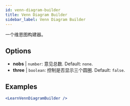 ```yaml
---
id: venn-diagram-builder
title: Venn Diagram Builder
sidebar_label: Venn Diagram Builder
---
```


一个维恩图构建器。

## Options

* __nobs__ | `number`: 意见总数. Default: `none`.
* __three__ | `boolean`: 控制是否显示三个圆圈. Default: `false`.


## Examples

```jsx live
<LearnVennDiagramBuilder />
```

